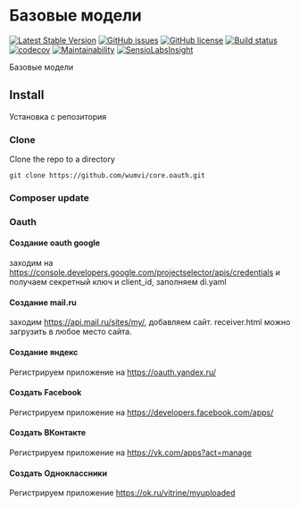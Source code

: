 # Базовые модели

[![Latest Stable Version](https://poser.pugx.org/wumvi/core.oauth/v/stable?format=flat-square)](https://packagist.org/packages/wumvi/core.oauth)
[![GitHub issues](https://img.shields.io/github/issues/wumvi/core.oauth.svg?style=flat-square)](https://github.com/wumvi/core.oauth/issues)
[![GitHub license](https://img.shields.io/github/license/wumvi/core.oauth.svg?style=flat-square)](https://github.com/wumvi/core.oauth/blob/master/LICENSE)
[![Build status](https://travis-ci.org/wumvi/core.oauth.svg?branch=master)](https://travis-ci.org/wumvi/core.oauth)
[![codecov](https://codecov.io/gh/wumvi/core.oauth/branch/master/graph/badge.svg)](https://codecov.io/gh/wumvi/core.oauth)
[![Maintainability](https://api.codeclimate.com/v1/badges/52bcf4e1ba3061dd4c80/maintainability)](https://codeclimate.com/github/wumvi/core.oauth/maintainability)
[![SensioLabsInsight](https://insight.sensiolabs.com/projects/dd8b9fff-e828-4fa4-b5d9-8c2d17aca899/small.png)](https://insight.sensiolabs.com/projects/dd8b9fff-e828-4fa4-b5d9-8c2d17aca899)

Базовые модели

## Install

Установка с репозитория 

### Clone
Clone the repo to a directory
```
git clone https://github.com/wumvi/core.oauth.git
```

### Composer update

### Oauth

#### Создание oauth google 

заходим на https://console.developers.google.com/projectselector/apis/credentials и 
получаем секретный ключ и client_id, заполняем di.yaml

#### Создание mail.ru 

заходим https://api.mail.ru/sites/my/, добавляем сайт.
receiver.html можно загрузить в любое место сайта.

#### Создание яндекс
 
Регистрируем приложение на https://oauth.yandex.ru/

#### Создать Facebook

Регистрируем приложение на https://developers.facebook.com/apps/

#### Создать ВКонтакте

Регистрируем приложение на https://vk.com/apps?act=manage

#### Создать Одноклассники

Регистрируем приложение https://ok.ru/vitrine/myuploaded